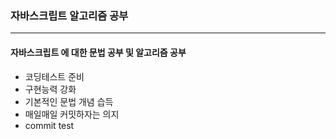 ### 자바스크립트 알고리즘 공부

<hr />

#### 자바스크립트 에 대한 문법 공부 및 알고리즘 공부

- 코딩테스트 준비
- 구현능력 강화
- 기본적인 문법 개념 습득
- 매일매일 커밋하자는 의지
- commit test
